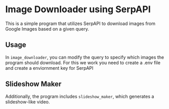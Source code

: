 # Image Downloader using SerpAPI

This is a simple program that utilizes SerpAPI to download images from Google Images based on a given query.

## Usage

In `image_downloader`, you can modify the query to specify which images the program should download.
For this we work you need to create a .env file and create a enviornment key for SerpAPI

## Slideshow Maker

Additionally, the program includes `slideshow_maker`, which generates a slideshow-like video.
